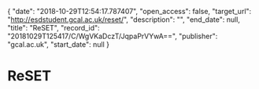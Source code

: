 {
  "date": "2018-10-29T12:54:17.787407", 
  "open_access": false, 
  "target_url": "http://esdstudent.gcal.ac.uk/reset/", 
  "description": "", 
  "end_date": null, 
  "title": "ReSET", 
  "record_id": "20181029T125417/C/WgVKaDczT/JqpaPrVYwA==", 
  "publisher": "gcal.ac.uk", 
  "start_date": null
}

# ReSET

